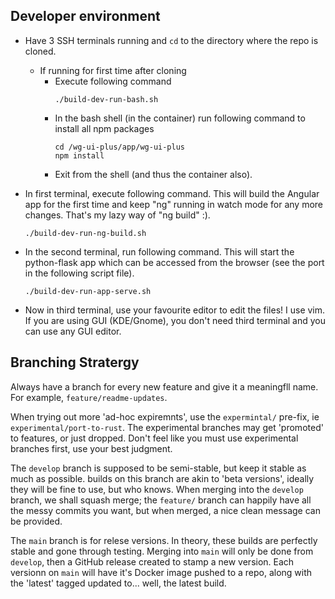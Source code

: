 ## Developer environment
* Have 3 SSH terminals running and `cd` to the directory where the repo is cloned.
  * If running for first time after cloning
    * Execute following command
      ```
      ./build-dev-run-bash.sh
      ```
    * In the bash shell (in the container) run following command to install all npm packages
      ```
      cd /wg-ui-plus/app/wg-ui-plus
      npm install
      ```
    * Exit from the shell (and thus the container also).

* In first terminal, execute following command. This will build the Angular app for the first time and keep "ng" running in watch mode for any more changes. That's my lazy way of "ng build" :).
  ```
  ./build-dev-run-ng-build.sh
  ```

* In the second terminal, run following command. This will start the python-flask app which can be accessed from the browser (see the port in the following script file).
  ```
  ./build-dev-run-app-serve.sh
  ```

* Now in third terminal, use your favourite editor to edit the files! I use vim. If you are using GUI (KDE/Gnome), you don't need third terminal and you can use any GUI editor.

## Branching Stratergy

Always have a branch for every new feature and give it a meaningfll name.
For example, `feature/readme-updates`.

When trying out more 'ad-hoc expiremnts', use the `expermintal/` pre-fix, ie `experimental/port-to-rust`.
The experimental branches may get 'promoted' to features, or just dropped.
Don't feel like you must use experimental branches first, use your best judgment.

The `develop` branch is supposed to be semi-stable, but keep it stable as much as possible.
builds on this branch are akin to 'beta versions', ideally they will be fine to use, but who knows.
When merging into the `develop` branch, we shall squash merge; 
the `feature/` branch can happily have all the messy commits you want, but when merged, a nice clean message can be provided.

The `main` branch is for relese versions.
In theory, these builds are perfectly stable and gone through testing.
Merging into `main` will only be done from `develop`, then a GitHub release created to stamp a new version.
Each versionn on `main` will have it's Docker image pushed to a repo, along with the 'latest' tagged updated to... well, the latest build.
